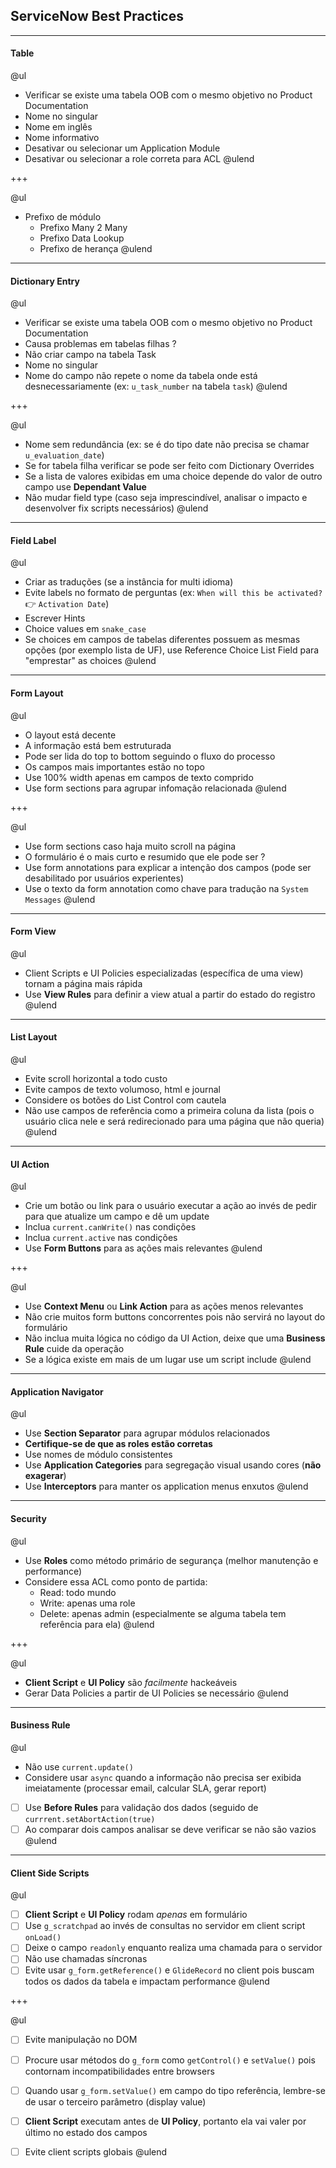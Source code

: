 ## ServiceNow Best Practices

---

#### Table

@ul
- Verificar se existe uma tabela OOB com o mesmo objetivo no Product Documentation
- Nome no singular
- Nome em inglês
- Nome informativo
- Desativar ou selecionar um Application Module
- Desativar ou selecionar a role correta para ACL
@ulend

+++

@ul
- Prefixo de módulo
  - Prefixo Many 2 Many
  - Prefixo Data Lookup
  - Prefixo de herança
@ulend

---

#### Dictionary Entry

@ul
- Verificar se existe uma tabela OOB com o mesmo objetivo no Product Documentation
- Causa problemas em tabelas filhas ?
- Não criar campo na tabela Task
- Nome no singular
- Nome do campo não repete o nome da tabela onde está desnecessariamente (ex: `u_task_number` na tabela `task`)
@ulend

+++

@ul
- Nome sem redundância (ex: se é do tipo date não precisa se chamar `u_evaluation_date`)
- Se for tabela filha verificar se pode ser feito com Dictionary Overrides
- Se a lista de valores exibidas em uma choice depende do valor de outro campo use **Dependant Value**
- Não mudar field type (caso seja imprescindível, analisar o impacto e desenvolver fix scripts necessários)
@ulend

---

#### Field Label

@ul
- Criar as traduções (se a instância for multi idioma)
- Evite labels no formato de perguntas (ex: `When will this be activated?` 👉 `Activation Date`)
- Escrever Hints
- Choice values em `snake_case`
- Se choices em campos de tabelas diferentes possuem as mesmas opções (por exemplo lista de UF), use Reference Choice List Field para "emprestar" as choices
@ulend

---

#### Form Layout

@ul
- O layout está decente
- A informação está bem estruturada
- Pode ser lida do top to bottom seguindo o fluxo do processo
- Os campos mais importantes estão no topo
- Use 100% width apenas em campos de texto comprido
- Use form sections para agrupar infomação relacionada
@ulend

+++

@ul
- Use form sections caso haja muito scroll na página
- O formulário é o mais curto e resumido que ele pode ser ?
- Use form annotations para explicar a intenção dos campos (pode ser desabilitado por usuários experientes)
- Use o texto da form annotation como chave para tradução na `System Messages`
@ulend

---

#### Form View

@ul
- Client Scripts e UI Policies especializadas (específica de uma view) tornam a página mais rápida
- Use **View Rules** para definir a view atual a partir do estado do registro
@ulend

---

#### List Layout

@ul
- Evite scroll horizontal a todo custo
- Evite campos de texto volumoso, html e journal
- Considere os botões do List Control com cautela
- Não use campos de referência como a primeira coluna da lista (pois o usuário clica nele e será redirecionado para uma página que não queria)
@ulend

---

#### UI Action

@ul
- Crie um botão ou link para o usuário executar a ação ao invés de pedir para que atualize um campo e dê um update
- Inclua `current.canWrite()` nas condições
- Inclua `current.active` nas condições
- Use **Form Buttons** para as ações mais relevantes
@ulend

+++

@ul
- Use **Context Menu** ou **Link Action** para as ações menos relevantes
- Não crie muitos form buttons concorrentes pois não servirá no layout do formulário
- Não inclua muita lógica no código da UI Action, deixe que uma **Business Rule** cuide da operação
- Se a lógica existe em mais de um lugar use um script include
@ulend

---

#### Application Navigator

@ul
- Use **Section Separator** para agrupar módulos relacionados
- **Certifique-se de que as roles estão corretas**
- Use nomes de módulo consistentes
- Use **Application Categories** para segregação visual usando cores (**não exagerar**)
- Use **Interceptors** para manter os application menus enxutos
@ulend

---

#### Security

@ul
- Use **Roles** como método primário de segurança (melhor manutenção e performance)
- Considere essa ACL como ponto de partida:
  - Read: todo mundo
  - Write: apenas uma role
  - Delete: apenas admin (especialmente se alguma tabela tem referência para ela)
@ulend

+++

@ul
- **Client Script** e **UI Policy** são *facilmente* hackeáveis
- Gerar Data Policies a partir de UI Policies se necessário
@ulend

---

#### Business Rule

@ul
- Não use `current.update()`
- Considere usar `async` quando a informação não precisa ser exibida imeiatamente (processar email, calcular SLA, gerar report)
- [ ] Use **Before Rules** para validação dos dados (seguido de `currrent.setAbortAction(true)`
- [ ] Ao comparar dois campos analisar se deve verificar se não são vazios
@ulend

---

#### Client Side Scripts

@ul
- [ ] **Client Script** e **UI Policy** rodam *apenas* em formulário
- [ ] Use `g_scratchpad` ao invés de consultas no servidor em client script `onLoad()`
- [ ] Deixe o campo `readonly` enquanto realiza uma chamada para o servidor
- [ ] Não use chamadas síncronas
- [ ] Evite usar `g_form.getReference()` e `GlideRecord` no client pois buscam todos os dados da tabela e impactam performance
@ulend

+++

@ul
- [ ] Evite manipulação no DOM
- [ ] Procure usar métodos do `g_form` como `getControl()` e `setValue()` pois contornam incompatibilidades entre browsers
- [ ] Quando usar `g_form.setValue()` em campo do tipo referência, lembre-se de usar o terceiro parâmetro (display value)
- [ ] **Client Script** executam antes de **UI Policy**, portanto ela vai valer por último no estado dos campos
- [ ] Evite client scripts globais
@ulend


